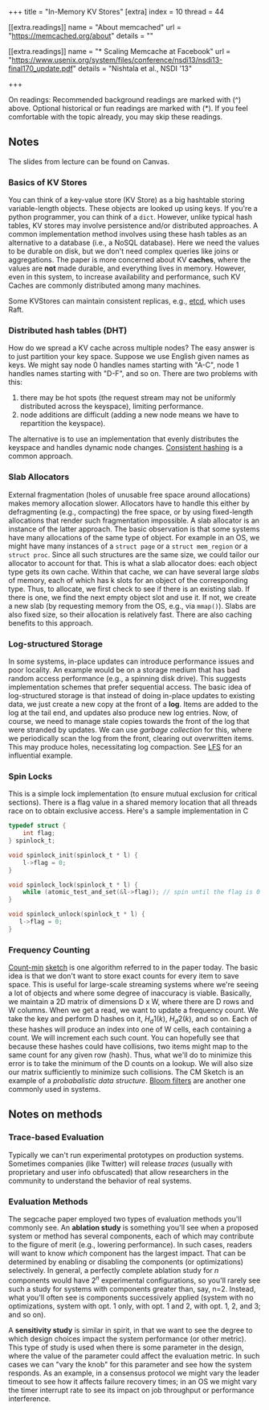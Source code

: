 +++
title = "In-Memory KV Stores"
[extra]
index = 10
thread = 44

[[extra.readings]]
name = "About memcached"
url = "https://memcached.org/about"
details = ""

[[extra.readings]]
name = "* Scaling Memcache at Facebook"
url = "https://www.usenix.org/system/files/conference/nsdi13/nsdi13-final170_update.pdf"
details = "Nishtala et al., NSDI '13"

+++

On readings:
Recommended background readings are marked with (^) above. Optional historical or fun readings are marked with (*). 
If you feel comfortable with the topic already, you may skip these readings. 

## Notes
The slides from lecture can be found on Canvas.

### Basics of KV Stores

You can think of a key-value store (KV Store) as a big hashtable storing variable-length objects. These objects are looked up using keys. 
If you're a python programmer, you can think of a `dict`. However, unlike typical hash tables, KV stores may involve persistence
and/or distributed approaches. A common implementation method involves using these hash tables as an alternative to a database (i.e., a NoSQL database). 
Here we need the values to be durable on disk, but we don't need complex queries like joins or aggregations. The paper is more concerned
about KV __caches__, where the values are **not** made durable, and everything lives in memory. However, even in this system, to increase
availability and performance, such KV Caches are commonly distributed among many machines. 

Some KVStores can maintain consistent replicas, e.g., [etcd](https://etcd.io/), which uses Raft. 

### Distributed hash tables (DHT)
How do we spread a KV cache across multiple nodes? The easy answer is to just partition your key space. Suppose we use English given names as keys.
We might say node 0 handles names starting with "A-C", node 1 handles names starting with "D-F", and so on. There are two problems with this:
1. there may be hot spots (the request stream may not be uniformly distributed across the keyspace), limiting performance. 
2. node additions are difficult (adding a new node means we have to repartition the keyspace). 

The alternative is to use an implementation that evenly distributes the keyspace and handles dynamic node changes. [Consistent hashing](https://www.cs.princeton.edu/courses/archive/fall09/cos518/papers/chash.pdf) is a common approach. 

### Slab Allocators

External fragmentation (holes of unusable free space around allocations) makes memory allocation slower. Allocators
have to handle this either by defragmenting (e.g., compacting) the free space, or by using fixed-length allocations that
render such fragmentation impossible. A slab allocator is an instance of the latter approach. The basic observation is
that some systems have many allocations of the same type of object. For example in an OS, we might have many instances
of a `struct page` or a `struct mem_region` or a `struct proc`. Since all such structures are the same size, we could
tailor our allocator to account for that. This is what a slab allocator does: each object type gets its own cache.
Within that cache, we can have several large _slabs_ of memory, each of which has k slots for an object of the
corresponding type. Thus, to allocate, we first check to see if there is an existing slab. If there is one, we
find the next empty object slot and use it. If not, we create a new slab (by requesting memory from the OS, e.g., via `mmap()`). 
Slabs are also fixed size, so their allocation is relatively fast. There are also caching benefits to this approach. 

### Log-structured Storage

In some systems, in-place updates can introduce performance issues and poor locality. An example would be on a storage
medium that has bad random access performance (e.g., a spinning disk drive). This suggests implementation schemes that
prefer sequential access. The basic idea of log-structured storage is that instead of doing in-place updates to existing data,
we just create a new copy at the front of a __log__. Items are added to the log at the tail end, and updates also produce new log entries. 
Now, of course, we need to manage stale copies towards the front of the log that were stranded by updates. We can
use _garbage collection_ for this, where we periodically scan the log from the front, clearing out overwritten items. 
This may produce holes, necessitating log compaction. See [LFS](https://pages.cs.wisc.edu/~remzi/OSTEP/file-lfs.pdf) for an influential example. 


### Spin Locks
This is a simple lock implementation (to ensure mutual exclusion for critical sections).
There is a flag value in a shared memory location that all threads race on to obtain exclusive access. Here's a sample
implementation in C

```C
typedef struct {
    int flag;
} spinlock_t;

void spinlock_init(spinlock_t * l) {
    l->flag = 0;
}

void spinlock_lock(spinlock_t * l) {
    while (atomic_test_and_set(&l->flag)); // spin until the flag is 0 using atomics
}

void spinlock_unlock(spinlock_t * l) {
   l->flag = 0;
}
```

### Frequency Counting

[Count-min](https://redis.io/blog/count-min-sketch-the-art-and-science-of-estimating-stuff/)
[sketch](https://dsf.berkeley.edu/cs286/papers/countmin-latin2004.pdf) is one
algorithm referred to in the paper today. The basic idea is that we don't want to
store exact counts for every item to save space. This is useful for large-scale streaming
systems where we're seeing a lot of objects and where some degree of inaccuracy is viable. Basically, we maintain a 2D
matrix of dimensions D x W, where there are D rows and W columns. When we get
a read, we want to update a frequency count. We take the key and perform
D hashes on it, $H_d1(k)$, $H_d2(k)$, and so on. Each of these hashes will
produce an index into one of W cells, each containing a count. We will
increment each such count. You can hopefully see that because these hashes
could have collisions, two items might map to the same count for any given row
(hash). Thus, what we'll do to minimize this error is to take the minimum of
the D counts on a lookup. We will also size our matrix sufficiently to minimize
such collisions. The CM Sketch is an example of a _probabalistic data
structure_. [Bloom filters](https://en.wikipedia.org/wiki/Bloom_filter) are
another one commonly used in systems. 

## Notes on methods

### Trace-based Evaluation
Typically we can't run experimental prototypes on production systems. Sometimes companies (like Twitter) will 
release _traces_ (usually with proprietary and user info obfuscated) that allow researchers in the community
to understand the behavior of real systems. 

### Evaluation Methods

The segcache paper employed two types of evaluation methods you'll commonly
see. An **ablation study** is something you'll see when a proposed system or
method has several components, each of which may contribute to the figure of
merit (e.g., lowering performance). In such cases, readers will want to know
_which_ component has the largest impact. That can be determined by enabling or
disabling the components (or optimizations) selectively. In general,
a perfectly complete ablation study for $n$ components would have $2^n$
experimental configurations, so you'll rarely see such a study for systems with
components greater than, say, n=2. Instead, what you'll often see is components
successively applied (system with no optimizations, system with opt. 1 only,
with opt. 1 and 2, with opt. 1, 2, and 3; and so on). 

A **sensitivity study** is similar in spirit, in that we want to see the degree
to which design choices impact the system performance (or other metric). This
type of study is used when there is some parameter in the design, where the
value of the parameter could affect the evaluation metric. In such cases we can
"vary the knob" for this parameter and see how the system responds. As an
example, in a consensus protocol we might vary the leader timeout to see how it
affects failure recovery times; in an OS we might vary the timer interrupt rate
to see its impact on job throughput or performance interference. 
